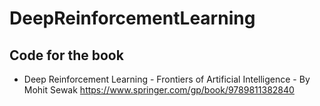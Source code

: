 # DeepReinforcementLearning

## Code for the book 
 - Deep Reinforcement Learning - Frontiers of Artificial Intelligence
                                                        - By Mohit Sewak
https://www.springer.com/gp/book/9789811382840


